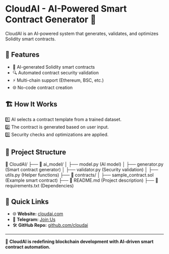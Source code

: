 # CloudAI - AI-Powered Smart Contract Generator 🚀  

CloudAI is an AI-powered system that generates, validates, and optimizes Solidity smart contracts.  

## 📌 Features  
- 🤖 AI-generated Solidity smart contracts  
- 🔍 Automated contract security validation  
- ⚡ Multi-chain support (Ethereum, BSC, etc.)  
- 🌐 No-code contract creation  

## 🏗️ How It Works  
1️⃣ AI selects a contract template from a trained dataset.  
2️⃣ The contract is generated based on user input.  
3️⃣ Security checks and optimizations are applied.  

## 📂 Project Structure  
📁 CloudAI/ ├── 📁 ai_model/
│ ├── model.py (AI model) │ ├── generator.py (Smart contract generator) │ ├── validator.py (Security validation) │ ├── utils.py (Helper functions) ├── 📁 contracts/
│ ├── sample_contract.sol (Example smart contract) ├── 📄 README.md (Project description) ├── 📄 requirements.txt (Dependencies)


## 🔗 Quick Links  
- 🌐 **Website:** [cloudai.com](http://cloudai.com)  
- 📢 **Telegram:** [Join Us](http://t.me/cloudai)  
- 🛠 **GitHub Repo:** [github.com/cloudai](http://github.com/cloudai)  

---
🚀 **CloudAI is redefining blockchain development with AI-driven smart contract automation.**  
